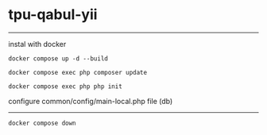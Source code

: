 # tpu-qabul-yii


----------------

instal with docker

`docker compose up -d --build`


`docker compose exec php composer update `

`docker compose exec php php init`

configure common/config/main-local.php file (db)



-----------------

  `docker compose down` 

  

